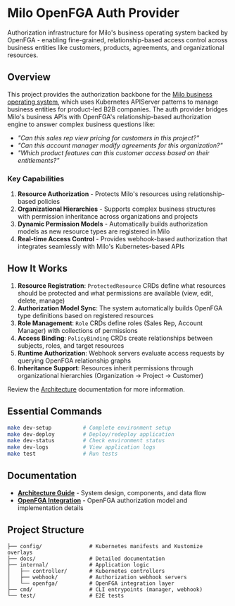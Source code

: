 # Milo OpenFGA Auth Provider

Authorization infrastructure for Milo's business operating system backed by
OpenFGA - enabling fine-grained, relationship-based access control across
business entities like customers, products, agreements, and organizational
resources.

## Overview

This project provides the authorization backbone for the [Milo business
operating system](https://github.com/datum-cloud/milo), which uses Kubernetes
APIServer patterns to manage business entities for product-led B2B companies.
The auth provider bridges Milo's business APIs with OpenFGA's relationship-based
authorization engine to answer complex business questions like:

- *"Can this sales rep view pricing for customers in this project?"*
- *"Can this account manager modify agreements for this organization?"*
- *"Which product features can this customer access based on their
  entitlements?"*

### Key Capabilities

1. **Resource Authorization** - Protects Milo's resources using
   relationship-based policies
2. **Organizational Hierarchies** - Supports complex business structures with
   permission inheritance across organizations and projects
3. **Dynamic Permission Models** - Automatically builds authorization models as
   new resource types are registered in Milo
4. **Real-time Access Control** - Provides webhook-based authorization that
   integrates seamlessly with Milo's Kubernetes-based APIs

## How It Works

1. **Resource Registration**: `ProtectedResource` CRDs define what resources
   should be protected and what permissions are available (view, edit, delete,
   manage)
2. **Authorization Model Sync**: The system automatically builds OpenFGA type
   definitions based on registered resources
3. **Role Management**: `Role` CRDs define roles (Sales Rep, Account Manager)
   with collections of permissions
4. **Access Binding**: `PolicyBinding` CRDs create relationships between
   subjects, roles, and target resources
5. **Runtime Authorization**: Webhook servers evaluate access requests by
   querying OpenFGA relationship graphs
6. **Inheritance Support**: Resources inherit permissions through organizational
   hierarchies (Organization → Project → Customer)

Review the [Architecture](./docs/architecture.md) documentation for more
information.

## Essential Commands

```bash
make dev-setup          # Complete environment setup
make dev-deploy         # Deploy/redeploy application
make dev-status         # Check environment status
make dev-logs           # View application logs
make test               # Run tests
```

## Documentation

- **[Architecture Guide](docs/architecture.md)** - System design, components,
  and data flow
- **[OpenFGA Integration](docs/openfga-integration.md)** - OpenFGA authorization
  model and implementation details

## Project Structure

```
├── config/               # Kubernetes manifests and Kustomize overlays
├── docs/                 # Detailed documentation
├── internal/             # Application logic
│   ├── controller/       # Kubernetes controllers
│   ├── webhook/          # Authorization webhook servers
│   └── openfga/          # OpenFGA integration layer
├── cmd/                  # CLI entrypoints (manager, webhook)
└── test/                 # E2E tests
```
